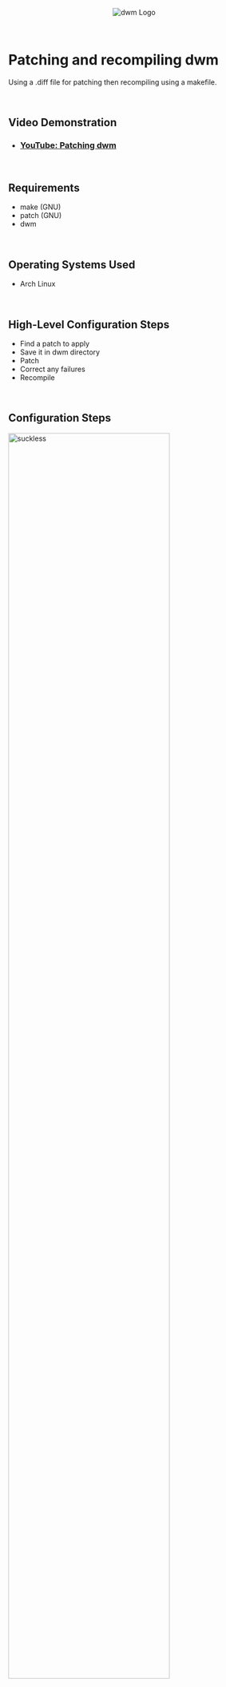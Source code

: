 <p align="center">
<img src="https://dwm.suckless.org/dwm.svg" alt="dwm Logo"/>
</p>
<p> &emsp; </p>


<h1>Patching and recompiling dwm</h1>
Using a .diff file for patching then recompiling using a makefile.<br />
<p> &emsp; </p>



<h2>Video Demonstration</h2>

- ### [YouTube: Patching dwm](https://youtu.be/lgpd8V6RW6M)
<p> &emsp; </p>


<h2>Requirements</h2>

- make (GNU)
- patch (GNU)
- dwm
<p> &emsp; </p>


<h2>Operating Systems Used </h2>

- Arch Linux
<p> &emsp; </p>


<h2>High-Level Configuration Steps</h2>

- Find a patch to apply
- Save it in dwm directory
- Patch
- Correct any failures
- Recompile
<p> &emsp; </p>


<h2>Configuration Steps</h2>

<p>
<img src="https://i.imgur.com/JGPzRXV.png" height="80%" width="80%" alt="suckless"/>
</p>
<p>
- Navigate to the suckless website and find the patches link in the dwm subsection.<p></p>
- Save the .diff file for the patch you want into your dwm source directory.<p></p>
- Inside the dwm directory run "patch -p1 < (filename.diff)" to apply the patch. (-p1 means use current directory.)<p></p>
  
>A patch can also be reverted using "-R" instead of "-p1".
</p>
<br />
<p> &emsp; </p>
<p> &emsp; </p>

  
<p>
<img src="https://i.imgur.com/nrFgytw.png" height="80%" width="80%" alt="patch-attempt"/>
</p>
<p>
- The output of the command will show if there were any lines that failed to be applied.<p></p>
- Failed additions and/or subtractions will be saved to a .rej file based on the target file's name.<p></p>

>Failure to apply a line in "config.h" will produce a "config.h.rej" file.
</p>
<br />
<p> &emsp; </p>
<p> &emsp; </p>



<p>
<img src="https://i.imgur.com/laCIzIC.png" height="80%" width="80%" alt="patching_rej"/>
</p>
<p>
- Open the target file and the .rej file (preferably side by side).<p></p>
- The .rej file will indicate any additions (+) or subtractions (-) it attempted on the target file.<p></p>
- In the picture above we see an attempt to remove, and add a line, amounting to a simple value change.<p></p>
- After working the changes into the target file, the .rej (and .orig) file can be deleted.<p></p>
</p>
<br />
<p> &emsp; </p>
<p> &emsp; </p>



<p>
<img src="https://i.imgur.com/qX3ZZSx.png" height="80%" width="80%" alt="end-result"/>
</p>
<p>
- With the changes saved we can move onto recompiling dwm.<p>
- dwm is built with a makefile (and a config.mk file) directing the paths and CFLAGS to be used.<p></p>

>Editing these files will likely never be necessary but they can be viewed in the source repo.<p>
<p> &emsp; </p>


<p>- Inside the source directory we run "sudo make uninstall", uninstalling the version of dwm we are currently running.<p>

>using sudo since we are modifying/installing files under the root directory. [/usr/local/]
<p> &emsp; </p>
- Then running "sudo make clean install", cleaning up any leftover .rej/.orig files and recompiling dwm.<p></p>
- We see the "fake-fullscreen" patch successfully installed, confining a "fullscreen" video to its own window space.<p></p>
<p> &emsp; </p>

[General usage and requirements](https://github.com/saus23/dwm/tree/main/tutorial/usage-and-requirements)
<br />
